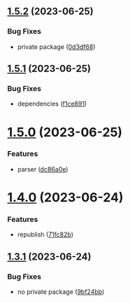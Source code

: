 ## [1.5.2](https://github.com/mloetkemann/alpha8-lib/compare/v1.5.1...v1.5.2) (2023-06-25)


### Bug Fixes

* private package ([0d3df68](https://github.com/mloetkemann/alpha8-lib/commit/0d3df68468b1624ded929976aa7d16eb1e944f88))

## [1.5.1](https://github.com/mloetkemann/alpha8-lib/compare/v1.5.0...v1.5.1) (2023-06-25)


### Bug Fixes

* dependencies ([f1ce891](https://github.com/mloetkemann/alpha8-lib/commit/f1ce891d44fd5ba9c4ff06d300c08e7b5d5dcec8))

# [1.5.0](https://github.com/mloetkemann/alpha8-lib/compare/v1.4.0...v1.5.0) (2023-06-25)


### Features

* parser ([dc86a0e](https://github.com/mloetkemann/alpha8-lib/commit/dc86a0ec677ab2ab83d6f44a6b2b853c2406b99e))

# [1.4.0](https://github.com/mloetkemann/alpha8-lib/compare/v1.3.1...v1.4.0) (2023-06-24)


### Features

* republish ([71fc82b](https://github.com/mloetkemann/alpha8-lib/commit/71fc82b303f1fc2a6827b9578e43973aaae9c0f9))

## [1.3.1](https://github.com/mloetkemann/alpha8-lib/compare/v1.3.0...v1.3.1) (2023-06-24)


### Bug Fixes

* no private package ([9bf24bb](https://github.com/mloetkemann/alpha8-lib/commit/9bf24bb2a38c83944aedb9f2285fa803f4b8d4d8))
